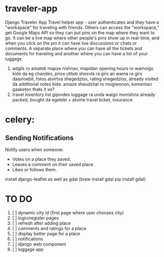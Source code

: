 # traveler-app
Django Traveler App
Travel helper app - user authenticates and they have a "workspace" for traveling with friends. 
Others can access the "workspace," get Google Maps API so they can put pins on the map where they 
want to go. It can be a live map where other people's pins show up in real-time, and when you click 
on the pin it can have live discussions or chats or comments. A separate place where you can have 
all the tickets and documents for traveling and another where you can have a list of your luggage.

1. adgils ro amateb mapze nishnav, mapidan opening hours ro wamoigo kide da eg chandes, 
price utiteb shesvla ra girs an wama ra girs daaxloebit, fotos atvirtva shegedzlos, rating shegedzlos, 
already visited da additional notes kide. amaze sheudzliat ro mogiwonon, komentari gaaketon thats it xo?
2. travel inventory 
list gqondes luggage ra unda waigo monishno already packed, bought da egetebi + atvirte travel ticket, insurance

# celery:
## Sending Notifications
Notify users when someone:
* Votes on a place they saved.
* Leaves a comment on their saved place.
* Likes or follows them.

install django-leaflet as well as gdal (brew install gdal pip install gdal)

# TO DO

1. [ ] dynamic city id (first page where user chooses city)
2. [ ] login/register pages
3. [ ] refresh after adding place
4. [ ] comments and ratings for a place
5. [ ] display better page for a place
6. [ ] notifications
7. [ ] django web component
8. [ ] luggage app 

